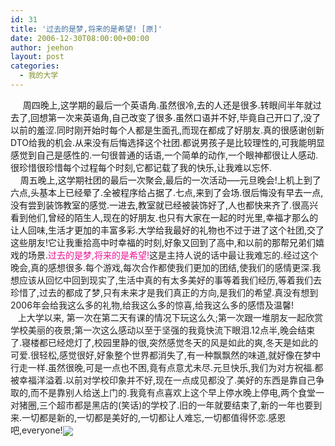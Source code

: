 ```yaml
---
id: 31
title: '过去的是梦,将来的是希望! [原]'
date: 2006-12-30T08:00:00+00:00
author: jeehon
layout: post
categories:
  - 我的大学
---
```

&nbsp;&nbsp;&nbsp;&nbsp; 周四晚上,这学期的最后一个英语角.虽然很冷,去的人还是很多.转眼间半年就过去了,回想第一次来英语角,自己改变了很多.虽然口语并不好,毕竟自己开口了,没了以前的羞涩.同时刚开始时每个人都是生面孔,而现在都成了好朋友.真的很感谢创新DTO给我的机会.从来没有后悔选择这个社团.都说男孩子是比较理性的,可我能明显感觉到自己是感性的.一句很普通的话语,一个简单的动作,一个眼神都很让人感动.很珍惜很珍惜每个过程每个时刻,它都记载了我的快乐,让我难以忘怀.  
&nbsp;&nbsp;&nbsp; 周五晚上,这学期社团的最后一次聚会,最后的一次活动&#8212;&#8211;元旦晚会!上机上到了六点,头基本上已经晕了.全被程序给占据了.七点,来到了会场.很后悔没有早去一点,没有尝到装饰教室的感觉.一进去,教室就已经被装饰好了,人也都快来齐了.很高兴看到他们,曾经的陌生人,现在的好朋友.也只有大家在一起的时光里,幸福才那么的让人回味,生活才更加的丰富多彩.大学给我最好的礼物也不过于进了这个社团,交了这些朋友!它让我重拾高中时幸福的时刻,好象又回到了高中,和以前的那帮兄弟们嬉戏的场景.<font color="#ee1196">过去的是梦,将来的是希望!</font><font color="#222222">这是主持人说的话中最让我难忘的.经过这个晚会,真的感想很多.每个游戏,每次合作都使我们更加的团结,使我们的感情更深.我想应该从回忆中回到现实了,生活中真的有太多美好的事等着我们经历,等着我们去珍惜了,过去的都成了梦,只有未来才是我们真正的方向,是我们的希望.真没有想到2006年会给我这么多的礼物,给我这么多的惊喜,给我这么多的感悟及温馨!<br />&nbsp;&nbsp;&nbsp;上大学以来, 第一次在第二天有课的情况下玩这么久;第一次跟一堆朋友一起欣赏学校美丽的夜景;第一次这么感动以至于坚强的我竟快流下眼泪.12点半,晚会结束了.寝楼都已经熄灯了,校园里静的很,突然感觉冬天的风是如此的爽,冬天是如此的可爱.很轻松,感觉很好,好象整个世界都消失了,有一种飘飘然的味道,就好像在梦中行走一样.虽然很晚,可是一点也不困,竟有点意尤未尽.元旦快乐,我们为对方祝福.都被幸福洋溢着.以前对学校印象并不好,现在一点成见都没了.美好的东西是靠自己争取的,而不是靠别人给送上门的.我竟有点喜欢上这个早上停水晚上停电,两个食堂一对猪圈,三个超市都是黑店的(笑话)的学校了.旧的一年就要结束了,新的一年也要到来.一切都是新的,一切都是美好的,一切都让人难忘,一切都值得怀恋.感恩吧,everyone!<img src="http://login.blogcn.com/images/em/2/6.gif" align="absMiddle" border="0" /></font>
